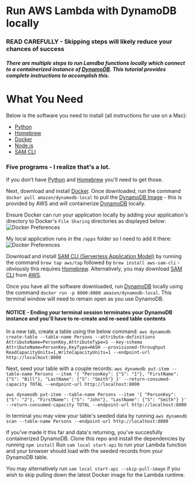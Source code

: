 # Run AWS Lambda with DynamoDB locally  

### READ CAREFULLY - Skipping steps will likely reduce your chances of success  

##### There are multiple steps to run Lamdba functions locally which connect to a containerized instance of [DynamoDB](https://aws.amazon.com/dynamodb/).  This tutorial provides complete instructions to accomplish this.  

# What You Need 
Below is the software you need to install (all instructions for use on a Mac):
- [Python](https://www.python.org/)
- [Homebrew](https://brew.sh)
- [Docker](https://www.docker.com/)
- [Node.js](https://www.nodejs.org/)
- [SAM CLI](https://hub.docker.com/r/amazon/dynamodb-local/)

### Five programs - I realize that's a lot.
If you don't have [Python](https://www.python.org/) and [Homebrew](https://brew.sh) you'll need to get those. 

Next, download and install [Docker](https://www.docker.com/).  Once downloaded, run the command `docker pull amazon/dynamodb-local` to pull the [DynamoDB Image](https://hub.docker.com/r/amazon/dynamodb-local/) - this is provided by AWS and will containerize [DynamoDB](https://aws.amazon.com/dynamodb/) locally. 

Ensure Docker can run your application locally by adding your application's directory to Docker's `File Sharing` directories as displayed below: 
![Docker Preferences](https://www.aaronwht.com/images/aws-sam-dynamodb-local/docker-preferences.png)

My local application runs in the `/apps` folder so I need to add it there: 
![Docker Preferences](https://www.aaronwht.com/images/aws-sam-dynamodb-local/docker-config.png)

Download and install [SAM CLI (Serverless Application Model)](https://aws.amazon.com/serverless/sam/) by running the command `brew tap aws/tap` followed by `brew install aws-sam-cli` - obviously this requires [Homebrew](https://brew.sh).  Alternatively, you may download [SAM CLI](https://aws.amazon.com/serverless/sam/) from [AWS](https://aws.amazon.com/).

Once you have all the software downloaded, run [DynamoDB](https://aws.amazon.com/dynamodb/) locally using the command `docker run -p 8000:8000 amazon/dynamodb-local`. This terminal window will need to remain open as you use DynamoDB.
#### NOTICE - Ending your terminal session terminates your DynamoDB instance and you'll have to re-create and re-seed table contents 

In a new tab, create a table using the below command: 
`aws dynamodb create-table --table-name Persons --attribute-definitions AttributeName=PersonKey,AttributeType=S --key-schema AttributeName=PersonKey,KeyType=HASH --provisioned-throughput ReadCapacityUnits=1,WriteCapacityUnits=1 --endpoint-url http://localhost:8000`

Next, seed your table with a couple records:
`aws dynamodb put-item --table-name Persons --item '{ "PersonKey": {"S": "1"}, "FirstName": {"S": "Bill"}, "LastName": {"S": "Smith"} }' --return-consumed-capacity TOTAL --endpoint-url http://localhost:8000`

`aws dynamodb put-item --table-name Persons --item '{ "PersonKey": {"S": "2"}, "FirstName": {"S": "John"}, "LastName": {"S": "Smith"} }' --return-consumed-capacity TOTAL --endpoint-url http://localhost:8000` 

In terminal you may view your table's seeded data by running `aws dynamodb scan --table-name Persons --endpoint-url http://localhost:8000`

If you've made it this far and data's returning, you've succesfully containerized DynamoDB. 
Clone this repo and install the dependencies by running `npm install` 
Run `sam local start-api` to run your Lambda function and your browser should load with the seeded records from your DynamoDB table.

You may alternatively run `sam local start-api --skip-pull-image` if you wish to skip pulling down the latest Docker image for the Lambda runtime.